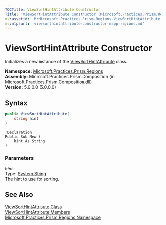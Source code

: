 ```yaml
---
TOCTitle: ViewSortHintAttribute Constructor
Title: 'ViewSortHintAttribute Constructor (Microsoft.Practices.Prism.Regions)'
ms:assetid: 'M:Microsoft.Practices.Prism.Regions.ViewSortHintAttribute.\#ctor(System.String)'
ms:mtpsurl: 'viewsorthintattribute-constructor-mspp-regions.md'
---
```


# ViewSortHintAttribute Constructor

Initializes a new instance of the [ViewSortHintAttribute](/patterns-practices/reference/viewsorthintattribute-class-mspp-regions) class.

**Namespace:** [Microsoft.Practices.Prism.Regions](/patterns-practices/reference/mspp-regions-namespace)  
**Assembly:** Microsoft.Practices.Prism.Composition (in Microsoft.Practices.Prism.Composition.dll)  
**Version:** 5.0.0.0 (5.0.0.0)

## Syntax

```C#
public ViewSortHintAttribute(
	string hint
)
```
```VB
'Declaration
Public Sub New ( 
	hint As String
)
```
### Parameters

*hint*  
Type: [System.String](http://msdn.microsoft.com/en-us/library/s1wwdcbf)  
The hint to use for sorting.

## See Also

[ViewSortHintAttribute Class](/patterns-practices/reference/viewsorthintattribute-class-mspp-regions)  
[ViewSortHintAttribute Members](/patterns-practices/reference/viewsorthintattribute-members-mspp-regions)  
[Microsoft.Practices.Prism.Regions Namespace](/patterns-practices/reference/mspp-regions-namespace)  